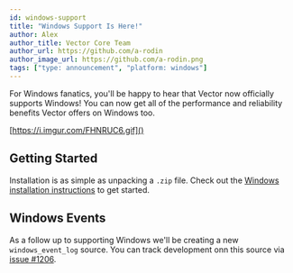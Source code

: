 ```yaml
---
id: windows-support
title: "Windows Support Is Here!"
author: Alex
author_title: Vector Core Team
author_url: https://github.com/a-rodin
author_image_url: https://github.com/a-rodin.png
tags: ["type: announcement", "platform: windows"]
---
```


For Windows fanatics, you'll be happy to hear that Vector now officially
supports Windows! You can now get all of the performance and reliability
benefits Vector offers on Windows too.

[https://i.imgur.com/FHNRUC6.gif]()

## Getting Started

Installation is as simple as unpacking a `.zip` file. Check out the
[Windows installation instructions][docs.operating_systems.windows] to get started.

## Windows Events

As a follow up to supporting Windows we'll be creating a new `windows_event_log`
source. You can track development onn this source via
[issue #1206][urls.issue_1206].


[docs.operating_systems.windows]: /docs/setup/installation/operating-systems/windows
[urls.issue_1206]: https://github.com/timberio/vector/issues/1206
